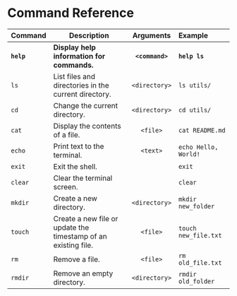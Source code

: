 # Command Reference

| Command | Description | Arguments | Example |
| ------- | ----------- | :---------: | :------- |
| **`help`** | **Display help information for commands.** | **`<command>`** | **`help ls`** |
| `ls` | List files and directories in the current directory. | `<directory>` | `ls utils/` |
| `cd` | Change the current directory. | `<directory>` | `cd utils/` |
| `cat` | Display the contents of a file. | `<file>` | `cat README.md` |
| `echo` | Print text to the terminal. | `<text>` | `echo Hello, World!` |
| `exit` | Exit the shell. | | `exit` |
| `clear` | Clear the terminal screen. | | `clear` |
| `mkdir` | Create a new directory. | `<directory>` | `mkdir new_folder` |
| `touch` | Create a new file or update the timestamp of an existing file. | `<file>` | `touch new_file.txt` |
| `rm` | Remove a file. | `<file>` | `rm old_file.txt` |
| `rmdir` | Remove an empty directory. | `<directory>` | `rmdir old_folder` |
